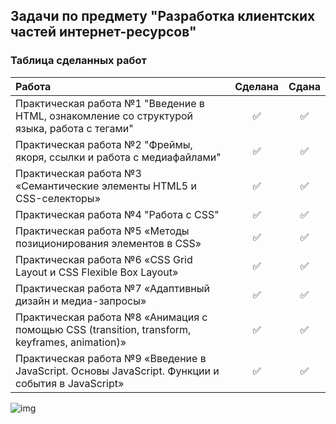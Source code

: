 ## Задачи по предмету "Разработка клиентских частей интернет-ресурсов"
### Таблица сделанных работ
| Работа      |    Сделана   |     Сдана     |
| :---        |    :----:    |     :---:     |
| Практическая работа №1 "Введение в HTML, ознакомление со структурой языка, работа с тегами"       | ✅|✅|
| Практическая работа №2 "Фреймы, якоря, ссылки и работа с медиафайлами"                            | ✅|✅|
| Практическая работа №3 «Семантические элементы HTML5 и CSS-селекторы»                             | ✅|✅|
| Практическая работа №4 "Работа с CSS"                                                             | ✅|✅|
| Практическая работа №5 «Методы позиционирования элементов в CSS»                                  | ✅|✅|
| Практическая работа №6 «CSS Grid Layout и CSS Flexible Box Layout»                                | ✅|✅|
| Практическая работа №7 «Адаптивный дизайн и медиа-запросы»                                        | ✅|✅|
| Практическая работа №8 «Анимация с помощью CSS (transition, transform, keyframes, animation)»     | ✅|✅|
| Практическая работа №9 «Введение в JavaScript. Основы JavaScript. Функции и события в JavaScript» | ✅|✅|


![img](https://media2.giphy.com/media/yYSSBtDgbbRzq/giphy.gif?cid=ecf05e47gdihufmx7yvl1pij9zipaoacjoxndpxsoo79uo2r&rid=giphy.gif&ct=g)
